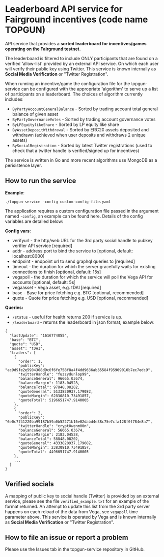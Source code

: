 # Leaderboard API service for Fairground incentives (code name TOPGUN)

API service that provides a **sorted leaderboard for incentives/games operating on the Fairground testnet.**

The leaderboard is filtered to include ONLY participants that are found on a verified 'allow-list' provided by an external API service. On which each user will verify their public key using Twitter. This service is known internally as **Social Media Verification** or "Twitter Registration".

When running an incentive/game the configuration file for the topgun-service can be configured with the appropriate 'algorithm' to serve up a list of participants on a leaderboard. The choices of algorithm currently includes:

* `ByPartyAccountGeneralBalance` - Sorted by trading account total general balance of given asset
* `ByPartyGovernanceVotes` - Sorted by trading account governance votes
* `ByLPEquitylikeShare` - Sorted by LP equity like share
* `ByAssetDepositWithdrawal` - Sorted by ERC20 assets deposited and withdrawn (achieved when user deposits and withdraws 2 unique assets) 
* `BySocialRegistration` - Sorted by latest Twitter registrations (used to check that a twitter handle is verified/signed up for incentives)

The service is written in Go and more recent algorithms use MongoDB as a perisistence layer.

## How to run the service

**Example:**

`./topgun-service -config custom-config-file.yaml`

The application requires a custom configuration file passed in the argument named `-config`, an example can be found here. Details of the config variables are detailed below:

**Config vars:**

- verifyurl - the http/web URL for the 3rd party social handle to pubkey verifier API service [required]
- addr - address:port to bind the service to [optional, default: localhost:8000]
- endpoint - endpoint url to send graphql queries to [required]
- timeout - the duration for which the server gracefully waits for existing connections to finish [optional, default: 15s]
- vegapoll - the duration for which the service will poll the Vega API for accounts [optional, default: 5s]
- vegaasset - Vega asset, e.g. tDAI [required]
- base - Base for price fetching e.g. BTC [optional, recommended]
- quote - Quote for price fetching e.g. USD [optional, recommended]

**Queries:**

- `/status` - useful for health returns 200 if service is up.
- `/leaderboard` - returns the leaderboard in json format, example below:

```
{
  "lastUpdate": "1616774855",
  "base": "BTC",
  "quote": "USD",
  "asset": "tDAI",
  "traders": [
    {
      "order": 1,
      "publicKey": "ac9d9fe2e5904308d9c0f6fe758f8a4f4dd9636ab35584f95909010b7ec7edc9",
      "twitterHandle": "fuzzydunlop99",
      "balanceGeneral": 96665.03674,
      "balanceMargin": 1183.04528,
      "balanceTotal": 97848.08202,
      "quoteGeneral": 5133820937.179082,
      "quoteMargin": 62830810.73491857,
      "quoteTotal": 5196651747.9140005
    },
    {
      "order": 2,
      "publicKey": "6e0c7741220ba99187b59a0b52271b16e02dabd4e38c75e7cfa128f0f784e8a7",
      "twitterHandle": "crypt0wenm00n",
      "balanceGeneral": 56665.03674,
      "balanceMargin": 2183.04528,
      "balanceTotal": 58848.08202,
      "quoteGeneral": 4333820937.179082,
      "quoteMargin": 23830810.73491857,
      "quoteTotal": 4496651747.9140005
    },
    ...
  ]
}

```

## Verified socials

A mapping of public key to social handle (Twitter) is provided by an external service, please see the file `verified_example.txt` for an example of the format returned. An attempt to update this list from the 3rd party server happens on each reload of the data from Vega, see `vegapoll` time parameter above. This service is operated by Vega and is known internally as **Social Media Verification** or "Twitter Registration".

## How to file an issue or report a problem

Please use the Issues tab in the topgun-service repository in GitHub.
